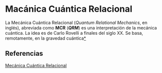 # Macánica Cuántica Relacional
La Mecánica Cuántica Relacional (*Quantum Relational Mechanics*, en inglés), abreviada como **MCR** (***QRM***) es una interpretación de la mecánica cuántica. 
La idea es de  Carlo Rovelli a finales del siglo XX. Se basa, remotamente, en la gravedad cuántica[\*][Relational Quantum Mechanics]

##  Referencias

[Relational Quantum Mechanics]: https://plato.stanford.edu/archives/win2019/entries/qm-relational "By Laudisa, Federico; Rovelli, Carlo at The Stanford Encyclopedia of Philosophy (Winter 2019 Edition), Edward N. Zalta (ed.)"

[Mecánica Cuántica Relacional](https://es.wikipedia.org/wiki/Mec%C3%A1nica_cu%C3%A1ntica_relacional "La wikipedia en Español")
